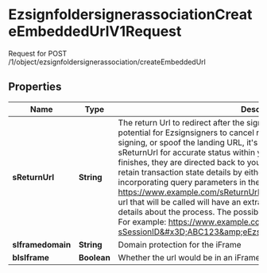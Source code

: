 

# EzsignfoldersignerassociationCreateEmbeddedUrlV1Request

Request for POST /1/object/ezsignfoldersignerassociation/createEmbeddedUrl

## Properties

| Name | Type | Description | Notes |
|------------ | ------------- | ------------- | -------------|
|**sReturnUrl** | **String** | The return Url to redirect after the signing is completed  **Warning** Due to the potential for Ezsignsigners to cancel redirection, close their browser post-signing, or spoof the landing URL, it&#39;s advisable not to solely depend on the sReturnUrl for accurate status within your integration.  Once the Ezsignsigner finishes, they are directed back to your application. Your application can retain transaction state details by either storing data in a cookie or incorporating query parameters in the sReturnUrl. For example: https://www.example.com/sReturnUrl?sSessionID&#x3D;ABC123  The actual url that will be called will have an extra url parameter appended to give details about the process. The possible values are listed in the table below. For example: https://www.example.com/sReturnUrl?sSessionID&#x3D;ABC123&amp;eEzsignEvent&#x3D;CompletedEzsignfolder   |**Query parameters appended**| |---| |eEzsignEvent|   |**eEzsignEvent**|**Description**| |---|---| |SessionTimeout|The session timed out| |SessionLogout|The Ezsignsigner signed out| |DeclinedTermOfUse|The Ezsignsigner refused the terms| |DeclinedSign|The Ezsignsigner refused to sign| |Reassigned|The Ezsignsigner reassigned his signatures to someone else| |CompletedStep|The Ezsignsigner completed his step. There is other signatures to complete the Ezsigndocument| |CompletedEzsignfolder|The Ezsignfolder is completed. Everyone signed their signatures| |  [optional] |
|**sIframedomain** | **String** | Domain protection for the iFrame |  [optional] |
|**bIsIframe** | **Boolean** | Whether the url would be in an iFrame or not |  [optional] |



